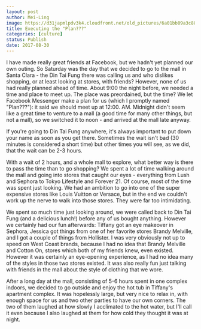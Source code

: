 ```yaml
---
layout: post
author: Mei-Ling
image: https://d31japmlpdv3k4.cloudfront.net/old_pictures/6a01bb09a3c88f970d01b7c910f7d2970b-pi.jpg
title: Executing the "Plan???"
categories: [culture]
status: Publish
date: 2017-08-30
---
```


I have made really great friends at Facebook, but we hadn't yet planned our own outing. So Saturday was the day that we decided to go to the mall in Santa Clara - the Din Tai Fung there was calling us and who dislikes shopping, or at least looking at stores, with friends? However, none of us had really planned ahead of time. About 9:00 the night before, we needed a time and place to meet up. The place was preordained, but the time? We let Facebook Messenger make a plan for us (which I promptly named "Plan???"): it said we should meet up at 12:00. AM. Midnight didn't seem like a great time to venture to a mall (a good time for many other things, but not a mall), so we switched it to noon - and arrived at the mall late anyway.

If you're going to Din Tai Fung anywhere, it's always important to put down your name as soon as you get there. Sometimes the wait isn't bad (30 minutes is considered a short time) but other times you will see, as we did, that the wait can be 2-3 hours.

With a wait of 2 hours, and a whole mall to explore, what better way is there to pass the time than to go shopping? We spent a lot of time walking around the mall and going into stores that caught our eyes - everything from Lush and Sephora to Tokyo Lifestyle and Forever 21. Of course, most of the time was spent just looking. We had an ambition to go into one of the super expensive stores like Louis Vuitton or Versace, but in the end we couldn't work up the nerve to walk into those stores. They were far too intimidating.

We spent so much time just looking around, we were called back to Din Tai Fung (and a delicious lunch!) before any of us bought anything. However we certainly had our fun afterwards: Tiffany got an eye makeover in Sephora, Jessica got things from one of her favorite stores Brandy Melville, and I got a couple of things from Hollister. I was very obviously not up to speed on West Coast brands, because I had no idea that Brandy Melville and Cotton On, stores which both of my friends knew, even existed. However it was certainly an eye-opening experience, as I had no idea many of the styles in those two stores existed. It was also really fun just talking with friends in the mall about the style of clothing that we wore.

After a long day at the mall, consisting of 5-6 hours spent in one complex indoors, we decided to go outside and enjoy the hot tub in Tiffany's apartment complex. It was hopelessly large, but very nice to relax in, with enough space for us and two other parties to have our own corners. The two of them laughed at how slowly I acclimated to the hot water, but I'll call it even because I also laughed at them for how cold they thought it was at night.

